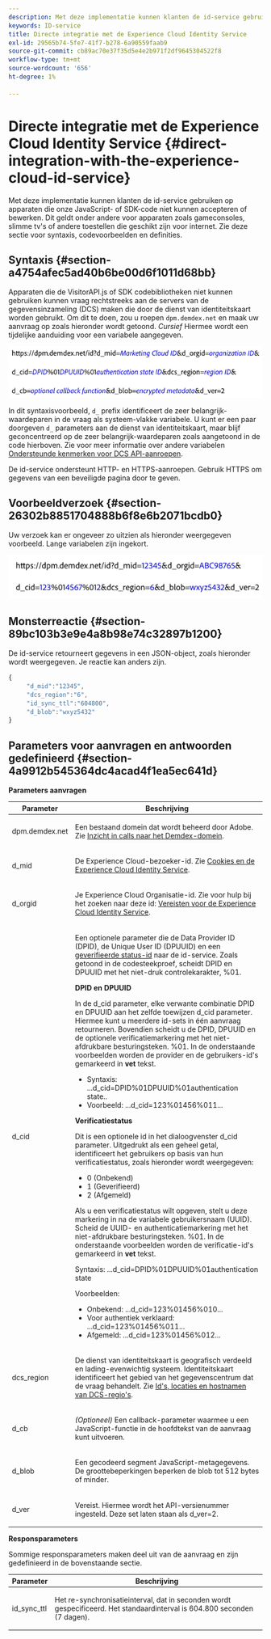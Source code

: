 ```yaml
---
description: Met deze implementatie kunnen klanten de id-service gebruiken op apparaten die onze JavaScript- of SDK-code niet kunnen accepteren of bewerken. Dit geldt onder andere voor apparaten zoals gameconsoles, slimme tv's of andere toestellen die geschikt zijn voor internet. Zie deze sectie voor syntaxis, codevoorbeelden en definities.
keywords: ID-service
title: Directe integratie met de Experience Cloud Identity Service
exl-id: 29565b74-5fe7-41f7-b278-6a90559faab9
source-git-commit: cb89ac70e37f35d5e4e2b971f2df9645304522f8
workflow-type: tm+mt
source-wordcount: '656'
ht-degree: 1%

---
```


# Directe integratie met de Experience Cloud Identity Service {#direct-integration-with-the-experience-cloud-id-service}

Met deze implementatie kunnen klanten de id-service gebruiken op apparaten die onze JavaScript- of SDK-code niet kunnen accepteren of bewerken. Dit geldt onder andere voor apparaten zoals gameconsoles, slimme tv&#39;s of andere toestellen die geschikt zijn voor internet. Zie deze sectie voor syntaxis, codevoorbeelden en definities.

## Syntaxis {#section-a4754afec5ad40b6be00d6f1011d68bb}

Apparaten die de VisitorAPI.js of SDK codebibliotheken niet kunnen gebruiken kunnen vraag rechtstreeks aan de servers van de gegevensinzameling (DCS) maken die door de dienst van identiteitskaart worden gebruikt. Om dit te doen, zou u roepen `dpm.demdex.net` en maak uw aanvraag op zoals hieronder wordt getoond. *Cursief* Hiermee wordt een tijdelijke aanduiding voor een variabele aangegeven.

![](assets/directSyntax.png)

In dit syntaxisvoorbeeld, `d_` prefix identificeert de zeer belangrijk-waardeparen in de vraag als systeem-vlakke variabele. U kunt er een paar doorgeven `d_` parameters aan de dienst van identiteitskaart, maar blijf geconcentreerd op de zeer belangrijk-waardeparen zoals aangetoond in de code hierboven. Zie voor meer informatie over andere variabelen [Ondersteunde kenmerken voor DCS API-aanroepen](https://experienceleague.adobe.com/docs/audience-manager/user-guide/api-and-sdk-code/dcs/dcs-api-reference/dcs-keys.html).

De id-service ondersteunt HTTP- en HTTPS-aanroepen. Gebruik HTTPS om gegevens van een beveiligde pagina door te geven.

## Voorbeeldverzoek {#section-26302b8851704888b6f8e6b2071bcdb0}

Uw verzoek kan er ongeveer zo uitzien als hieronder weergegeven voorbeeld. Lange variabelen zijn ingekort.

![](assets/directExample.png)

## Monsterreactie {#section-89bc103b3e9e4a8b98e74c32897b1200}

De id-service retourneert gegevens in een JSON-object, zoals hieronder wordt weergegeven. Je reactie kan anders zijn.

```js
{
     "d_mid":"12345",
     "dcs_region":"6",
     "id_sync_ttl":"604800",
     "d_blob":"wxyz5432"
}
```

## Parameters voor aanvragen en antwoorden gedefinieerd {#section-4a9912b545364dc4acad4f1ea5ec641d}

**Parameters aanvragen**

<table id="table_C8FFA89AB74E4E31A6926CDE5CD54217"> 
 <thead> 
  <tr> 
   <th colname="col1" class="entry"> Parameter </th> 
   <th colname="col2" class="entry"> Beschrijving </th> 
  </tr> 
 </thead>
 <tbody> 
  <tr> 
   <td colname="col1"> <p> <span class="codeph"> dpm.demdex.net</span> </p> </td> 
   <td colname="col2"> <p>Een bestaand domein dat wordt beheerd door <span class="keyword"> Adobe</span>. Zie <a href="https://experienceleague.adobe.com/docs/audience-manager/user-guide/reference/demdex-calls.html" format="https" scope="external">Inzicht in calls naar het Demdex-domein</a>. </p> </td> 
  </tr> 
  <tr> 
   <td colname="col1"> <p> <span class="codeph"> d_mid</span> </p> </td> 
   <td colname="col2"> <p>De Experience Cloud-bezoeker-id. Zie <a href="../introduction/cookies.md" format="dita" scope="local"> Cookies en de Experience Cloud Identity Service</a>. </p> </td> 
  </tr> 
  <tr> 
   <td colname="col1"> <p> <span class="codeph"> d_orgid</span> </p> </td> 
   <td colname="col2"> <p>Je Experience Cloud Organisatie-id. Zie voor hulp bij het zoeken naar deze id: <a href="../reference/requirements.md" format="dita" scope="local"> Vereisten voor de Experience Cloud Identity Service</a>. </p> </td> 
  </tr> 
  <tr> 
   <td colname="col1"> <p> <span class="codeph"> d_cid</span> </p> </td> 
   <td colname="col2"> <p>Een optionele parameter die de Data Provider ID (DPID), de Unique User ID (DPUUID) en een <a href="../reference/authenticated-state.md" format="dita" scope="local"> geverifieerde status-id</a> naar de id-service. Zoals getoond in de codesteekproef, scheidt DPID en DPUUID met het niet-druk controlekarakter, <span class="codeph"> %01</span>. </p> <p> <b>DPID en DPUUID</b> </p> <p>In de <span class="codeph"> d_cid</span> parameter, elke verwante combinatie DPID en DPUUID aan het zelfde toewijzen <span class="codeph"> d_cid</span> parameter. Hiermee kunt u meerdere id-sets in één aanvraag retourneren. Bovendien scheidt u de DPID, DPUUID en de optionele verificatiemarkering met het niet-afdrukbare besturingsteken. <span class="codeph"> %01</span>. In de onderstaande voorbeelden worden de provider en de gebruikers-id's gemarkeerd in <b>vet</b> tekst. </p> 
    <ul id="ul_2E19D837296B40E9ACD096495CF711C5"> 
     <li id="li_5B94B057654440B99B989BA60E4ED053">Syntaxis: <span class="codeph">...d_cid=DPID%01DPUUID%01authentication state..</span> </li> 
     <li id="li_B07833EF51D54F088574B7B7F9FB841A">Voorbeeld: <span class="codeph">...d_cid=123%01456%011...</span> </li> 
    </ul> <p> <b>Verificatiestatus</b> </p> <p>Dit is een optionele id in het dialoogvenster <span class="codeph"> d_cid</span> parameter. Uitgedrukt als een geheel getal, identificeert het gebruikers op basis van hun verificatiestatus, zoals hieronder wordt weergegeven: </p> 
    <ul id="ul_E2B36922B11C4AA2A9016B6E2DC9EDAA"> 
     <li id="li_31C018E3F9514B938C73EF40C436715F"> <span class="codeph"> 0</span> (Onbekend) </li> 
     <li id="li_1F125C3879324C2F8EF4613C0ECB5F02"> <span class="codeph"> 1</span> (Geverifieerd) </li> 
     <li id="li_EF6792D0115D407485079D5D7480D965"> <span class="codeph"> 2</span> (Afgemeld) </li> 
    </ul> <p>Als u een verificatiestatus wilt opgeven, stelt u deze markering in na de variabele gebruikersnaam (UUID). Scheid de UUID- en authenticatiemarkering met het niet-afdrukbare besturingsteken. <span class="codeph"> %01</span>. In de onderstaande voorbeelden worden de verificatie-id's gemarkeerd in <b>vet</b> tekst. </p> <p>Syntaxis: <span class="codeph">...d_cid=DPID%01DPUUID%01authentication state</span> </p> <p>Voorbeelden: </p> 
    <ul id="ul_4C1054CE860A4D9C8DD85C2A8020C47F"> 
     <li id="li_AD4000BF3E0146C0BD37B1EC513EC314">Onbekend: <span class="codeph">...d_cid=123%01456%010...</span> </li> 
     <li id="li_B037D424AADA4D41BF29381A9602AE61">Voor authentiek verklaard: <span class="codeph">...d_cid=123%01456%011...</span> </li> 
     <li id="li_0410FCB9E60D4DD08E7898D814E1C3C9">Afgemeld: <span class="codeph">...d_cid=123%01456%012...</span> </li> 
    </ul> </td> 
  </tr> 
  <tr> 
   <td colname="col1"> <p> <span class="codeph"> dcs_region</span> </p> </td> 
   <td colname="col2"> <p>De dienst van identiteitskaart is geografisch verdeeld en lading-evenwichtig systeem. Identiteitskaart identificeert het gebied van het gegevenscentrum dat de vraag behandelt. Zie <a href="https://experienceleague.adobe.com/docs/audience-manager/user-guide/api-and-sdk-code/dcs/dcs-api-reference/dcs-regions.html" format="https" scope="external"> Id's, locaties en hostnamen van DCS-regio's</a>. </p> </td> 
  </tr> 
  <tr> 
   <td colname="col1"> <p> <span class="codeph"> d_cb</span> </p> </td> 
   <td colname="col2"> <p> <i>(Optioneel)</i> Een callback-parameter waarmee u een JavaScript-functie in de hoofdtekst van de aanvraag kunt uitvoeren. </p> </td> 
  </tr> 
  <tr> 
   <td colname="col1"> <p> <span class="codeph"> d_blob</span> </p> </td> 
   <td colname="col2"> <p>Een gecodeerd segment JavaScript-metagegevens. De groottebeperkingen beperken de blob tot 512 bytes of minder. </p> </td> 
  </tr> 
  <tr> 
   <td colname="col1"> <p> <span class="codeph"> d_ver</span> </p> </td> 
   <td colname="col2"> <p>Vereist. Hiermee wordt het API-versienummer ingesteld. Deze set laten staan als <span class="codeph"> d_ver=2</span>. </p> </td> 
  </tr> 
 </tbody> 
</table>

**Responsparameters**

Sommige responsparameters maken deel uit van de aanvraag en zijn gedefinieerd in de bovenstaande sectie.

<table id="table_58D0E8876DDC4A81B1F24F845E87EC18"> 
 <thead> 
  <tr> 
   <th colname="col1" class="entry"> Parameter </th> 
   <th colname="col2" class="entry"> Beschrijving </th> 
  </tr> 
 </thead>
 <tbody> 
  <tr> 
   <td colname="col1"> <p> <span class="codeph"> id_sync_ttl</span> </p> </td> 
   <td colname="col2"> <p>Het re-synchronisatieinterval, dat in seconden wordt gespecificeerd. Het standaardinterval is 604.800 seconden (7 dagen). </p> </td> 
  </tr> 
 </tbody> 
</table>
